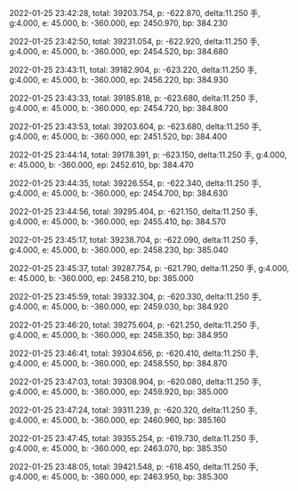 2022-01-25 23:42:28, total: 39203.754, p: -622.870, delta:11.250 手, g:4.000, e: 45.000, b: -360.000, ep: 2450.970, bp: 384.230

2022-01-25 23:42:50, total: 39231.054, p: -622.920, delta:11.250 手, g:4.000, e: 45.000, b: -360.000, ep: 2454.520, bp: 384.680

2022-01-25 23:43:11, total: 39182.904, p: -623.220, delta:11.250 手, g:4.000, e: 45.000, b: -360.000, ep: 2456.220, bp: 384.930

2022-01-25 23:43:33, total: 39185.818, p: -623.680, delta:11.250 手, g:4.000, e: 45.000, b: -360.000, ep: 2454.720, bp: 384.800

2022-01-25 23:43:53, total: 39203.604, p: -623.680, delta:11.250 手, g:4.000, e: 45.000, b: -360.000, ep: 2451.520, bp: 384.400

2022-01-25 23:44:14, total: 39178.391, p: -623.150, delta:11.250 手, g:4.000, e: 45.000, b: -360.000, ep: 2452.610, bp: 384.470

2022-01-25 23:44:35, total: 39226.554, p: -622.340, delta:11.250 手, g:4.000, e: 45.000, b: -360.000, ep: 2454.700, bp: 384.630

2022-01-25 23:44:56, total: 39295.404, p: -621.150, delta:11.250 手, g:4.000, e: 45.000, b: -360.000, ep: 2455.410, bp: 384.570

2022-01-25 23:45:17, total: 39238.704, p: -622.090, delta:11.250 手, g:4.000, e: 45.000, b: -360.000, ep: 2458.230, bp: 385.040

2022-01-25 23:45:37, total: 39287.754, p: -621.790, delta:11.250 手, g:4.000, e: 45.000, b: -360.000, ep: 2458.210, bp: 385.000

2022-01-25 23:45:59, total: 39332.304, p: -620.330, delta:11.250 手, g:4.000, e: 45.000, b: -360.000, ep: 2459.030, bp: 384.920

2022-01-25 23:46:20, total: 39275.604, p: -621.250, delta:11.250 手, g:4.000, e: 45.000, b: -360.000, ep: 2458.350, bp: 384.950

2022-01-25 23:46:41, total: 39304.656, p: -620.410, delta:11.250 手, g:4.000, e: 45.000, b: -360.000, ep: 2458.550, bp: 384.870

2022-01-25 23:47:03, total: 39308.904, p: -620.080, delta:11.250 手, g:4.000, e: 45.000, b: -360.000, ep: 2459.920, bp: 385.000

2022-01-25 23:47:24, total: 39311.239, p: -620.320, delta:11.250 手, g:4.000, e: 45.000, b: -360.000, ep: 2460.960, bp: 385.160

2022-01-25 23:47:45, total: 39355.254, p: -619.730, delta:11.250 手, g:4.000, e: 45.000, b: -360.000, ep: 2463.070, bp: 385.350

2022-01-25 23:48:05, total: 39421.548, p: -618.450, delta:11.250 手, g:4.000, e: 45.000, b: -360.000, ep: 2463.950, bp: 385.300